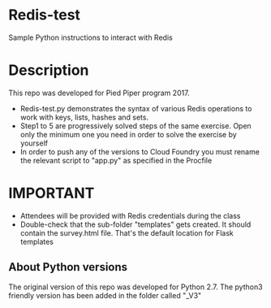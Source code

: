 # Redis-test
Sample Python instructions to interact with Redis
# Description
This repo was developed for Pied Piper program 2017.
- Redis-test.py demonstrates the syntax of various Redis operations to work with keys, lists, hashes and sets.
- Step1 to 5 are progressively solved steps of the same exercise. Open only the minimum one you need in order to solve the exercise by yourself
- In order to push any of the versions to Cloud Foundry you must rename the relevant script to "app.py" as specified in the Procfile
# IMPORTANT
- Attendees will be provided with Redis credentials during the class
- Double-check that the sub-folder "templates" gets created. It should contain the survey.html file. That's the default location for Flask templates
## About Python versions
The original version of this repo was developed for Python 2.7. The python3 friendly version has been added in the folder called "_V3"
